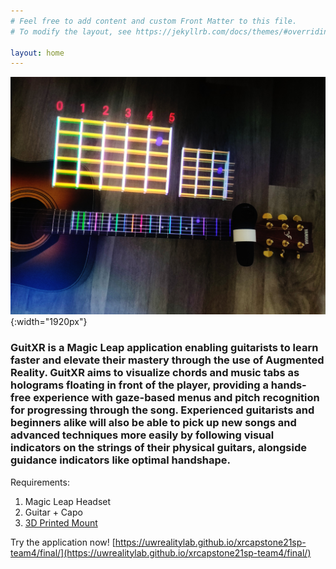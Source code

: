 ```yaml
---
# Feel free to add content and custom Front Matter to this file.
# To modify the layout, see https://jekyllrb.com/docs/themes/#overriding-theme-defaults

layout: home
---
```

![GuitXR Splash](images/guitxr_main.jpg){:width="1920px"}
<h3>GuitXR is a Magic Leap application enabling guitarists to learn faster and elevate their mastery through the use of Augmented Reality.
GuitXR aims to visualize chords and music tabs as holograms floating in front of the player, providing a hands-free experience with gaze-based menus and pitch recognition for progressing through the song. 
Experienced guitarists and beginners alike will also be able to pick up new songs and advanced techniques more easily by following visual indicators on the strings of their physical guitars, alongside guidance indicators like optimal handshape.
</h3>


Requirements:
1. Magic Leap Headset
2. Guitar + Capo
3. [3D Printed Mount](https://uwrealitylab.github.io/xrcapstone21sp-team4/final/assets/guitxr_mount.stl)

Try the application now!
[https://uwrealitylab.github.io/xrcapstone21sp-team4/final/](https://uwrealitylab.github.io/xrcapstone21sp-team4/final/)